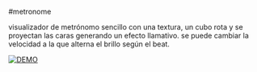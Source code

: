 #metronome

visualizador de metrónomo sencillo con una textura, un cubo rota y se proyectan las caras generando un efecto llamativo.
se puede cambiar la velocidad a la que alterna el brillo según el beat.



[![DEMO](https://img.youtube.com/vi/nEDourC_klQ/0.jpg)](https://www.youtube.com/watch?v=nEDourC_klQ)
